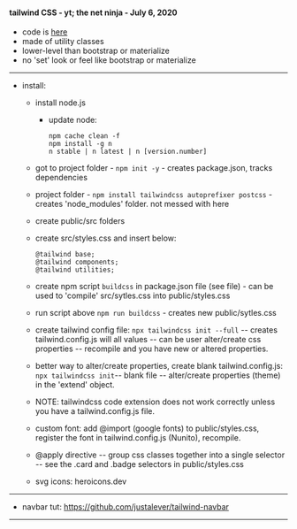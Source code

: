#### tailwind CSS - yt; the net ninja - July 6, 2020 
* code is [here](https://github.com/iamshaunjp/tailwind-tutorial/blob/lesson-2/public/index.html)
* made of utility classes
* lower-level than bootstrap or materialize
* no 'set' look or feel like bootstrap or materialize
---
* install:
    * install node.js
        * update node:
            ```
            npm cache clean -f
            npm install -g n
            n stable | n latest | n [version.number]
            ```

    * got to project folder - `npm init -y` - creates package.json, tracks dependencies
    * project folder - `npm install tailwindcss autoprefixer postcss` - creates 'node_modules' folder. not messed with here
    * create public/src folders
    * create src/styles.css and insert below:
        ```
        @tailwind base;
        @tailwind components;
        @tailwind utilities;
        ```
    * create npm script `buildcss` in package.json file (see file) - can be used to 'compile'  src/sytles.css into public/styles.css
    * run script above `npm run buildcss` - creates new public/sytles.css
    * create tailwind config file: `npx tailwindcss init --full` -- creates tailwind.config.js will all values --  can be user alter/create css properties  -- recompile and you have new or altered properties.
    * better way to alter/create properties, create blank tailwind.config.js: `npx tailwindcss init`-- blank file -- alter/create properties (theme) in the 'extend' object.
    * NOTE: tailwindcss code extension does not work correctly unless you have a tailwind.config.js file.
    * custom font: add @import (google fonts) to public/styles.css, register the font in tailwind.config.js (Nunito), recompile.
    * @apply directive -- group css classes together into a single selector -- see the .card and .badge selectors in public/styles.css
    * svg icons: heroicons.dev
---
* navbar tut: https://github.com/justalever/tailwind-navbar
---







    






